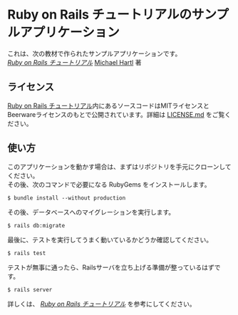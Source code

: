 # Ruby on Rails チュートリアルのサンプルアプリケーション

これは、次の教材で作られたサンプルアプリケーションです。  
[*Ruby on Rails チュートリアル*](https://railstutorial.jp/)  [Michael Hartl](https://www.michaelhartl.com/) 著

## ライセンス

[Ruby on Rails チュートリアル](https://www.michaelhartl.com/)内にあるソースコードはMITライセンスとBeerwareライセンスのもとで公開されています。詳細は [LICENSE.md](LICENSE.md) をご覧ください。  

## 使い方

このアプリケーションを動かす場合は、まずはリポジトリを手元にクローンしてください。  
その後、次のコマンドで必要になる RubyGems をインストールします。  

```
$ bundle install --without production
```

その後、データベースへのマイグレーションを実行します。  

```
$ rails db:migrate
```

最後に、テストを実行してうまく動いているかどうか確認してください。  

```
$ rails test
```

テストが無事に通ったら、Railsサーバを立ち上げる準備が整っているはずです。  

```
$ rails server
```

詳しくは、 [*Ruby on Rails チュートリアル*](https://railstutorial.jp/) を参考にしてください。
